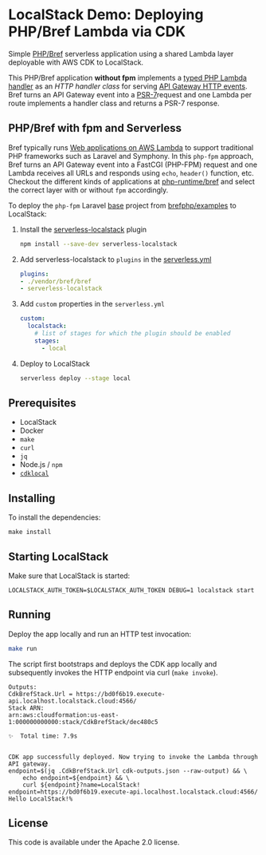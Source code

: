 # LocalStack Demo: Deploying PHP/Bref Lambda via CDK

Simple [PHP/Bref](https://bref.sh/) serverless application using a shared Lambda layer deployable with AWS CDK to LocalStack.

This PHP/Bref application **without fpm** implements a [typed PHP Lambda handler](https://bref.sh/docs/function/handlers.html) as an *HTTP handler class* for serving [API Gateway HTTP events](https://bref.sh/docs/function/handlers.html#api-gateway-http-events).
Bref turns an API Gateway event into a [PSR-7](https://www.php-fig.org/psr/psr-7/)request and one Lambda per route implements a handler class and returns a PSR-7 response.

## PHP/Bref with fpm and Serverless

Bref typically runs [Web applications on AWS Lambda](https://bref.sh/docs/runtimes/http.html) to support traditional PHP frameworks such as Laravel and Symphony.
In this `php-fpm` approach, Bref turns an API Gateway event into a FastCGI (PHP-FPM) request and one Lambda receives all URLs and responds using `echo`, `header()` function, etc.
Checkout the different kinds of applications at [php-runtime/bref](https://github.com/php-runtime/bref) and select the correct layer with or without `fpm` accordingly.

To deploy the `php-fpm` Laravel [base](https://github.com/brefphp/examples/tree/master/Laravel/base) project from [brefphp/examples](https://github.com/brefphp/examples) to LocalStack:

1. Install the [serverless-localstack](https://github.com/LocalStack/serverless-localstack) plugin

    ```bash
    npm install --save-dev serverless-localstack
    ```

2. Add serverless-localstack to `plugins` in the [serverless.yml](https://github.com/brefphp/examples/blob/master/Laravel/base/serverless.yml)

    ```yml
    plugins:
    - ./vendor/bref/bref
    - serverless-localstack
    ```

3. Add `custom` properties in the `serverless.yml`

    ```yml
    custom:
      localstack:
        # list of stages for which the plugin should be enabled
        stages:
          - local
    ```

4. Deploy to LocalStack

    ```bash
    serverless deploy --stage local
    ```

## Prerequisites

* LocalStack
* Docker
* `make`
* `curl`
* `jq`
* Node.js / `npm`
* [`cdklocal`](https://github.com/localstack/aws-cdk-local)

## Installing

To install the dependencies:
```
make install
```

## Starting LocalStack

Make sure that LocalStack is started:
```
LOCALSTACK_AUTH_TOKEN=$LOCALSTACK_AUTH_TOKEN DEBUG=1 localstack start
```

## Running

Deploy the app locally and run an HTTP test invocation:
```bash
make run
```

The script first bootstraps and deploys the CDK app locally and subsequently invokes the HTTP endpoint via curl (`make invoke`).

```
Outputs:
CdkBrefStack.Url = https://bd0f6b19.execute-api.localhost.localstack.cloud:4566/
Stack ARN:
arn:aws:cloudformation:us-east-1:000000000000:stack/CdkBrefStack/dec480c5

✨  Total time: 7.9s


CDK app successfully deployed. Now trying to invoke the Lambda through API gateway.
endpoint=$(jq .CdkBrefStack.Url cdk-outputs.json --raw-output) && \
	echo endpoint=${endpoint} && \
	curl ${endpoint}?name=LocalStack!
endpoint=https://bd0f6b19.execute-api.localhost.localstack.cloud:4566/
Hello LocalStack!%
```

## License

This code is available under the Apache 2.0 license.
